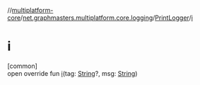//[multiplatform-core](../../../index.md)/[net.graphmasters.multiplatform.core.logging](../index.md)/[PrintLogger](index.md)/[i](i.md)

# i

[common]\
open override fun [i](i.md)(tag: [String](https://kotlinlang.org/api/latest/jvm/stdlib/kotlin/-string/index.html)?, msg: [String](https://kotlinlang.org/api/latest/jvm/stdlib/kotlin/-string/index.html))
